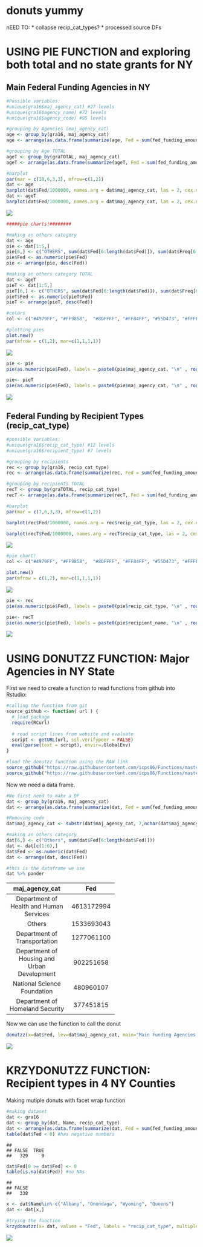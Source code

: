 donuts yummy
================

nEED TO: \* collapse recip\_cat\_types? \* processed source DFs

USING PIE FUNCTION and exploring both total and no state grants for NY
======================================================================

Main Federal Funding Agencies in NY
-----------------------------------

``` r
#Possible variables:
#unique(gra16$maj_agency_cat) #27 levels
#unique(gra16$agency_name) #72 levels
#unique(gra16$agency_code) #95 levels

#grouping by Agencies (maj_agency_cat)
age <- group_by(gra16, maj_agency_cat)
age <- arrange(as.data.frame(summarize(age, Fed = sum(fed_funding_amount), Freq = n())), desc(Fed))

#grouping by Age TOTAL
ageT <- group_by(graTOTAL, maj_agency_cat)
ageT <- arrange(as.data.frame(summarize(ageT, Fed = sum(fed_funding_amount), Freq = n())), desc(Fed))

#barplot
par(mar = c(10,6,3,3), mfrow=c(1,2))
dat <- age
barplot(dat$Fed/1000000, names.arg = dat$maj_agency_cat, las = 2, cex.names = .7, cex.axis = .7 , ylab = "in USD 1MLL", cex.lab = .8, col="#4979FF", main= "Main Federal Funding Agencies in NY")
dat <- ageT
barplot(dat$Fed/1000000, names.arg = dat$maj_agency_cat, las = 2, cex.names = .7, cex.axis = .7 , ylab = "in USD 1MLL", cex.lab = .8, col="#4979FF", main = "Including State government")
```

![](donuts_files/figure-markdown_github/unnamed-chunk-1-1.png)

``` r
#####pie charts!########

#making an others category
dat <- age
pie <- dat[1:5,]
pie[6,] <- c("OTHERS", sum(dat$Fed[6:length(dat$Fed)]), sum(dat$Freq[6:length(dat$Fed)])) 
pie$Fed <- as.numeric(pie$Fed)
pie <- arrange(pie, desc(Fed))

#making an others category TOTAL
dat <- ageT
pieT <- dat[1:5,]
pieT[6,] <- c("OTHERS", sum(dat$Fed[6:length(dat$Fed)]), sum(dat$Freq[6:length(dat$Fed)])) 
pieT$Fed <- as.numeric(pieT$Fed)
pieT <- arrange(pieT, desc(Fed))

#colors
col <- c("#4979FF", "#FF9858",  "#8DFFFF", "#FF84FF", "#55D473", "#FFFF78", "grey80")

#plotting pies
plot.new()
par(mfrow = c(1,2), mar=c(1,1,1,1))
```

![](donuts_files/figure-markdown_github/unnamed-chunk-1-2.png)

``` r
pie <- pie
pie(as.numeric(pie$Fed), labels = paste0(pie$maj_agency_cat, "\n" , round(pie$Fed/sum(pie$Fed)*100, digits=1), "%"), main = "Main Federal Funding Agencies in NY", cex= .7, col=col)

pie<- pieT
pie(as.numeric(pie$Fed), labels = paste0(pie$maj_agency_cat, "\n" , round(pie$Fed/sum(pie$Fed)*100, digits=1), "%"), main = "Including State Government", cex= .7, col=col)
```

![](donuts_files/figure-markdown_github/unnamed-chunk-1-3.png)

Federal Funding by Recipient Types (recip\_cat\_type)
-----------------------------------------------------

``` r
#possible variables:
#unique(gra16$recip_cat_type) #12 levels
#unique(gra16$recipient_type) #7 levels

#grouping by recipients 
rec <- group_by(gra16, recip_cat_type)
rec <- arrange(as.data.frame(summarize(rec, Fed = sum(fed_funding_amount), Freq = n())), desc(Fed))

#grouping by recipients TOTAL
recT <- group_by(graTOTAL, recip_cat_type)
recT <- arrange(as.data.frame(summarize(recT, Fed = sum(fed_funding_amount), Freq = n())), desc(Fed))

#barplot
par(mar = c(7,6,3,3), mfrow=c(1,2))

barplot(rec$Fed/1000000, names.arg = rec$recip_cat_type, las = 2, cex.names = .7, cex.axis = .7 , ylab = "in USD 1MLL", cex.lab = .8, col="#4979FF", main= "Federal Funding by Recipient Types")

barplot(recT$Fed/1000000, names.arg = recT$recip_cat_type, las = 2, cex.names = .7, cex.axis = .7 , ylab = "in USD 1MLL", cex.lab = .8, col="#4979FF", main = "Including State government")
```

![](donuts_files/figure-markdown_github/unnamed-chunk-2-1.png)

``` r
#pie chart!
col <- c("#4979FF", "#FF9858",  "#8DFFFF", "#FF84FF", "#55D473", "#FFFF78", "grey80")

plot.new()
par(mfrow = c(1,2), mar=c(1,1,1,1))
```

![](donuts_files/figure-markdown_github/unnamed-chunk-2-2.png)

``` r
pie <- rec
pie(as.numeric(pie$Fed), labels = paste0(pie$recip_cat_type, "\n" , round(pie$Fed/sum(pie$Fed)*100, digits=1), "%"), main = "Federal Funding by Recipient Types", cex= .7, col=col)

pie<- recT
pie(as.numeric(pie$Fed), labels = paste0(pie$recipient_name, "\n" , round(pie$Fed/sum(pie$Fed)*100, digits=1), "%"), main = "Including State Government", cex= .7, col=col)
```

![](donuts_files/figure-markdown_github/unnamed-chunk-2-3.png)

USING DONUTZZ FUNCTION: Major Agencies in NY State
==================================================

First we need to create a function to read functions from github into Rstudio:

``` r
#calling the function from git
source_github <- function( url ) {
  # load package
  require(RCurl)
  
  # read script lines from website and evaluate
  script <- getURL(url, ssl.verifypeer = FALSE)
  eval(parse(text = script), envir=.GlobalEnv)
} 

#load the donutzz function using the RAW link
source_github("https://raw.githubusercontent.com/icps86/Functions/master/krzydonutzz")
source_github("https://raw.githubusercontent.com/icps86/Functions/master/donutzz.R")
```

Now we need a data frame.

``` r
#We first need to make a DF
dat <- group_by(gra16, maj_agency_cat)
dat <- arrange(as.data.frame(summarize(dat, Fed = sum(fed_funding_amount))), desc(Fed))

#Removing code
dat$maj_agency_cat <- substr(dat$maj_agency_cat, 7,nchar(dat$maj_agency_cat))

#making an others category
dat[6,] <- c("Others", sum(dat$Fed[6:length(dat$Fed)])) 
dat <- dat[c(1:6),]
dat$Fed <- as.numeric(dat$Fed)
dat <- arrange(dat, desc(Fed))

#this is the dataframe we use
dat %>% pander
```

<table style="width:57%;">
<colgroup>
<col width="43%" />
<col width="13%" />
</colgroup>
<thead>
<tr class="header">
<th align="center">maj_agency_cat</th>
<th align="center">Fed</th>
</tr>
</thead>
<tbody>
<tr class="odd">
<td align="center">Department of Health and Human Services</td>
<td align="center">4613172994</td>
</tr>
<tr class="even">
<td align="center">Others</td>
<td align="center">1533693043</td>
</tr>
<tr class="odd">
<td align="center">Department of Transportation</td>
<td align="center">1277061100</td>
</tr>
<tr class="even">
<td align="center">Department of Housing and Urban Development</td>
<td align="center">902251658</td>
</tr>
<tr class="odd">
<td align="center">National Science Foundation</td>
<td align="center">480960107</td>
</tr>
<tr class="even">
<td align="center">Department of Homeland Security</td>
<td align="center">377451815</td>
</tr>
</tbody>
</table>

Now we can use the function to call the donut

``` r
donutzz(x=dat$Fed, lev=dat$maj_agency_cat, main="Main Funding Agencies in NY State")
```

![](donuts_files/figure-markdown_github/unnamed-chunk-5-1.png)

KRZYDONUTZZ FUNCTION: Recipient types in 4 NY Counties
======================================================

Making mutiple donuts with facet wrap function

``` r
#making dataset 
dat <- gra16
dat <- group_by(dat, Name, recip_cat_type)
dat <- arrange(as.data.frame(summarize(dat, Fed = sum(fed_funding_amount))), Name)
table(dat$Fed < 0) #has negative numbers
```

    ## 
    ## FALSE  TRUE 
    ##   329     9

``` r
dat$Fed[0 >= dat$Fed] <- 0
table(is.na(dat$Fed)) #no NAs
```

    ## 
    ## FALSE 
    ##   338

``` r
x <- dat$Name%in% c("Albany", "Onondaga", "Wyoming", "Queens")
dat <- dat[x,]

#trying the function
krzydonutzz(x= dat, values = "Fed", labels = "recip_cat_type", multiple = "Name", main = "Federal Funding by Recipient type in NY Counties", percent.cex = 3, columns = 2, sbgfill = "grey95", sbgcol = "grey60")
```

![](donuts_files/figure-markdown_github/unnamed-chunk-6-1.png)
